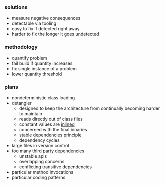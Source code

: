 ### solutions
- measure negative consequences
- detectable via tooling
- easy to fix if detected right away
- harder to fix the longer it goes undetected

### methodology
- quantify problem
- fail build if quantity increases
- fix single instance of a problem
- lower quantity threshold

### plans
- nondeterministic class loading
- detangler
    - designed to keep the architecture from continually becoming harder to maintain
    - reads directly out of class files
    - constant values are [inlined](https://docs.oracle.com/javase/specs/jls/se8/html/jls-13.html#jls-13.1)
    - concerned with the final binaries
    - stable dependencies principle
    - dependency cycles
- large files in version control
- too many third party dependencies
    - unstable apis
    - overlapping concerns
    - conflicting transitive dependencies
- particular method invocations
- particular coding patterns
